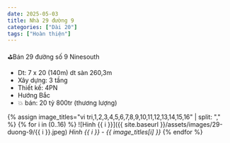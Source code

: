 ```yaml
---
date: 2025-05-03
title: Nhà 29 đường 9 
categories: ["Dài 20"]
tags: ["Hoàn thiện"] 
---
```


⛳️Bán 29 đường số 9 Ninesouth
- Dt: 7 x 20 (140m) dt sàn 260,3m
- Xây dựng: 3 tầng
- Thiết kế: 4PN
- Hướng Bắc
- 💥 bán: 20 tỷ 800tr (thương lượng)


{% assign image_titles="vi tri,1,2,3,4,5,6,7,8,9,10,11,12,13,14,15,16" | split: "," %}
{% for i in (0..16) %}
![Hinh {{ i }}]({{ site.baseurl }}/assets/images/29-duong-9/{{ i }}.jpeg)
_Hinh {{ i }} - {{ image_titles[i] }}_
{% endfor %}
